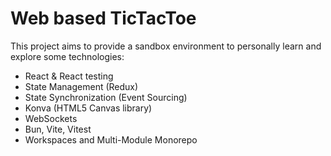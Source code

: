 # Web based TicTacToe

This project aims to provide a sandbox environment to personally learn and explore some technologies:

- React & React testing
- State Management (Redux)
- State Synchronization (Event Sourcing)
- Konva (HTML5 Canvas library)
- WebSockets
- Bun, Vite, Vitest
- Workspaces and Multi-Module Monorepo
